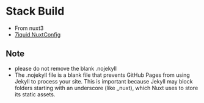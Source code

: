 
# Stack Build
 - From nuxt3
 - [7iquid NuxtConfig](https://raw.githubusercontent.com/7iquid/portfolio-nuxt3-vue3/refs/heads/main/nuxt.config.ts?token=GHSAT0AAAAAAC4GOJAHZII27TYFLORDVQAAZ4WBJWQ)

## Note
 - please do not remove the blank .nojekyll
 - The .nojekyll file is a blank file that prevents GitHub Pages from using Jekyll to process your site. This is important because Jekyll may block folders starting with an underscore (like _nuxt), which Nuxt uses to store its static assets.